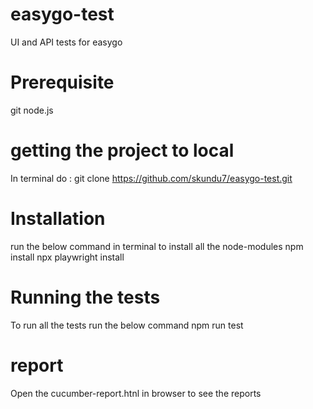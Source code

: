 # easygo-test
UI and API tests for easygo

# Prerequisite
git
node.js


# getting the project to local

In terminal do :
git clone https://github.com/skundu7/easygo-test.git 


# Installation
run the below command in terminal to install all the node-modules
 npm install 
 npx playwright install 


# Running the tests

To run all the tests run the below command
npm run test

# report

Open the cucumber-report.htnl in browser to see the reports

